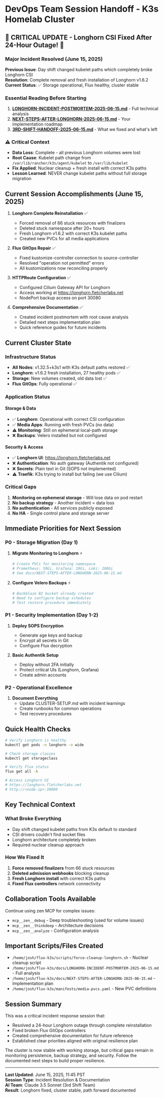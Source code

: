 # DevOps Team Session Handoff - K3s Homelab Cluster

## 🚨 CRITICAL UPDATE - Longhorn CSI Fixed After 24-Hour Outage! 🚨

### Major Incident Resolved (June 15, 2025)

**Previous Issue**: Day shift changed kubelet paths which completely broke Longhorn CSI  
**Resolution**: Complete removal and fresh installation of Longhorn v1.6.2  
**Current Status**: ✅ Storage operational, Flux healthy, cluster stable

### Essential Reading Before Starting
1. **[LONGHORN-INCIDENT-POSTMORTEM-2025-06-15.md](docs/LONGHORN-INCIDENT-POSTMORTEM-2025-06-15.md)** - Full technical analysis
2. **[NEXT-STEPS-AFTER-LONGHORN-2025-06-15.md](docs/NEXT-STEPS-AFTER-LONGHORN-2025-06-15.md)** - Your implementation roadmap
3. **[3RD-SHIFT-HANDOFF-2025-06-15.md](3RD-SHIFT-HANDOFF-2025-06-15.md)** - What we fixed and what's left

### ⚠️ Critical Context
- **Data Loss**: Complete - all previous Longhorn volumes were lost
- **Root Cause**: Kubelet path change from `/var/lib/rancher/k3s/agent/kubelet` to `/var/lib/kubelet`
- **Fix Applied**: Nuclear cleanup + fresh install with correct K3s paths
- **Lesson Learned**: NEVER change kubelet paths without full storage migration

## Current Session Accomplishments (June 15, 2025)

1. **Longhorn Complete Reinstallation** ✅
   - Forced removal of 66 stuck resources with finalizers
   - Deleted stuck namespace after 20+ hours
   - Fresh Longhorn v1.6.2 with correct K3s kubelet paths
   - Created new PVCs for all media applications

2. **Flux GitOps Repair** ✅
   - Fixed kustomize-controller connection to source-controller
   - Resolved "operation not permitted" errors
   - All kustomizations now reconciling properly

3. **HTTPRoute Configuration** ✅
   - Configured Cilium Gateway API for Longhorn
   - Access working at https://longhorn.fletcherlabs.net
   - NodePort backup access on port 30080

4. **Comprehensive Documentation** ✅
   - Created incident postmortem with root cause analysis
   - Detailed next steps implementation plan
   - Quick reference guides for future incidents

## Current Cluster State

### Infrastructure Status
- **All Nodes**: v1.32.5+k3s1 with K3s default paths restored ✅
- **Longhorn**: v1.6.2 fresh installation, 27 healthy pods ✅
- **Storage**: New volumes created, old data lost ✅
- **Flux GitOps**: Fully operational ✅

### Application Status

#### Storage & Data
- ✅ **Longhorn**: Operational with correct CSI configuration
- ✅ **Media Apps**: Running with fresh PVCs (no data)
- ⚠️ **Monitoring**: Still on ephemeral local-path storage
- ❌ **Backups**: Velero installed but not configured

#### Security & Access
- ✅ **Longhorn UI**: https://longhorn.fletcherlabs.net
- ❌ **Authentication**: No auth gateway (Authentik not configured)
- ❌ **Secrets**: Plain text in Git (SOPS not implemented)
- ⚠️ **Traefik**: K3s trying to install but failing (we use Cilium)

### Critical Gaps
1. **Monitoring on ephemeral storage** - Will lose data on pod restart
2. **No backup strategy** - Another incident = data loss
3. **No authentication** - All services publicly exposed
4. **No HA** - Single control plane and storage server

## Immediate Priorities for Next Session

### P0 - Storage Migration (Day 1)
1. **Migrate Monitoring to Longhorn** ⚡
   ```bash
   # Create PVCs for monitoring namespace
   # Prometheus: 50Gi, Grafana: 10Gi, Loki: 100Gi
   # See docs/NEXT-STEPS-AFTER-LONGHORN-2025-06-15.md
   ```

2. **Configure Velero Backups** ⚡
   ```bash
   # Backblaze B2 bucket already created
   # Need to configure backup schedules
   # Test restore procedure immediately
   ```

### P1 - Security Implementation (Day 1-2)
1. **Deploy SOPS Encryption**
   - Generate age keys and backup
   - Encrypt all secrets in Git
   - Configure Flux decryption

2. **Basic Authentik Setup**
   - Deploy without 2FA initially
   - Protect critical UIs (Longhorn, Grafana)
   - Create admin accounts

### P2 - Operational Excellence
1. **Document Everything**
   - Update CLUSTER-SETUP.md with incident learnings
   - Create runbooks for common operations
   - Test recovery procedures

## Quick Health Checks
```bash
# Verify Longhorn is healthy
kubectl get pods -n longhorn -o wide

# Check storage classes
kubectl get storageclass

# Verify Flux status
flux get all -A

# Access Longhorn UI
# https://longhorn.fletcherlabs.net
# http://<node-ip>:30080
```

## Key Technical Context

### What Broke Everything
- Day shift changed kubelet paths from K3s default to standard
- CSI drivers couldn't find socket files
- Longhorn architecture completely broken
- Required nuclear cleanup approach

### How We Fixed It
1. **Force removed finalizers** from 66 stuck resources
2. **Deleted admission webhooks** blocking cleanup
3. **Fresh Longhorn install** with correct K3s paths
4. **Fixed Flux controllers** network connectivity

## Collaboration Tools Available
Continue using zen MCP for complex issues:
- `mcp__zen__debug` - Deep troubleshooting (used for volume issues)
- `mcp__zen__thinkdeep` - Architecture decisions
- `mcp__zen__analyze` - Configuration analysis

## Important Scripts/Files Created
- `/home/josh/flux-k3s/scripts/force-cleanup-longhorn.sh` - Nuclear cleanup script
- `/home/josh/flux-k3s/docs/LONGHORN-INCIDENT-POSTMORTEM-2025-06-15.md` - Full analysis
- `/home/josh/flux-k3s/docs/NEXT-STEPS-AFTER-LONGHORN-2025-06-15.md` - Implementation plan
- `/home/josh/flux-k3s/manifests/media-pvcs.yaml` - New PVC definitions

## Session Summary

This was a critical incident response session that:
- Resolved a 24-hour Longhorn outage through complete reinstallation
- Fixed broken Flux GitOps controllers
- Created comprehensive documentation for future reference
- Established clear priorities aligned with original resilience plan

The cluster is now stable with working storage, but critical gaps remain in monitoring persistence, backup strategy, and security. Follow the documented next steps to build proper resilience.

---
**Last Updated**: June 15, 2025, 11:45 PST  
**Session Type**: Incident Resolution & Documentation  
**AI Team**: Claude 3.5 Sonnet (3rd Shift Team)  
**Result**: Longhorn fixed, cluster stable, path forward documented